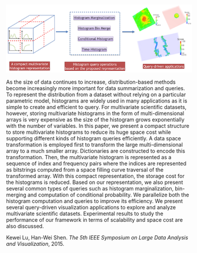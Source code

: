 ![pipeline for histogram query](images/histogram-query.png)

As the size of data continues to increase, distribution-based methods become increasingly more important for data summarization and queries. To represent the distribution from a dataset without relying on a particular parametric model, histograms are widely used in many applications as it is simple to create and efficient to query. For multivariate scientific datasets, however, storing multivariate histograms in the form of multi-dimensional arrays is very expensive as the size of the histogram grows exponentially with the number of variables. In this paper, we present a compact structure to store multivariate histograms to reduce its huge space cost while supporting different kinds of histogram queries efficiently. A data space transformation is employed first to transform the large multi-dimensional array to a much smaller array. Dictionaries are constructed to encode this transformation. Then, the multivariate histogram is represented as a sequence of index and frequency pairs where the indices are represented as bitstrings computed from a space filling curve traversal of the transformed array. With this compact representation, the storage cost for the histograms is reduced. Based on our representation, we also present several common types of queries such as histogram marginalization, bin-merging and computation of conditional probability. We parallelize both the histogram computation and queries to improve its efficiency. We present several query-driven visualization applications to explore and analyze multivariate scientific datasets. Experimental results to study the performance of our framework in terms of scalability and space cost are also discussed.

Kewei Lu, Han-Wei Shen. *The 5th IEEE Symposium on Large Data Analysis and Visualization*, 2015.
